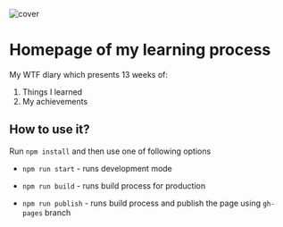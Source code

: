 ![cover](https://res.cloudinary.com/dykmd9zyo/image/upload/v1593656059/big_photo-removebg-preview_ziqt9m.png)

# Homepage of my learning process 

My WTF diary which presents 13 weeks of:

1. Things I learned
2. My achievements

## How to use it?

Run `npm install` and then use one of following options


- `npm run start` - runs development mode

- `npm run build` - runs build process for production

- `npm run publish` - runs build process and publish the page using `gh-pages` branch


